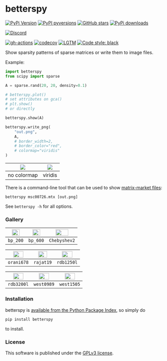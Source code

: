 # betterspy

[![PyPi Version](https://img.shields.io/pypi/v/betterspy.svg?style=flat-square)](https://pypi.org/project/betterspy)
[![PyPI pyversions](https://img.shields.io/pypi/pyversions/betterspy.svg?style=flat-square)](https://pypi.org/pypi/betterspy/)
[![GitHub stars](https://img.shields.io/github/stars/nschloe/betterspy.svg?style=flat-square&logo=github&label=Stars&logoColor=white)](https://github.com/nschloe/betterspy)
[![PyPi downloads](https://img.shields.io/pypi/dm/betterspy.svg?style=flat-square)](https://pypistats.org/packages/betterspy)

[![Discord](https://img.shields.io/static/v1?logo=discord&label=chat&message=on%20discord&color=7289da&style=flat-square)](https://discord.gg/hnTJ5MRX2Y)

[![gh-actions](https://img.shields.io/github/workflow/status/nschloe/betterspy/ci?style=flat-square)](https://github.com/nschloe/betterspy/actions?query=workflow%3Aci)
[![codecov](https://img.shields.io/codecov/c/github/nschloe/betterspy.svg?style=flat-square)](https://codecov.io/gh/nschloe/betterspy)
[![LGTM](https://img.shields.io/lgtm/grade/python/github/nschloe/betterspy.svg?style=flat-square)](https://lgtm.com/projects/g/nschloe/betterspy)
[![Code style: black](https://img.shields.io/badge/code%20style-black-000000.svg?style=flat-square)](https://github.com/psf/black)

Show sparsity patterns of sparse matrices or write them to image files.

Example:
```python
import betterspy
from scipy import sparse

A = sparse.rand(20, 20, density=0.1)

# betterspy.plot()
# set attributes on gca()
# plt.show()
# or directly

betterspy.show(A)

betterspy.write_png(
    "out.png",
    A,
    # border_width=2,
    # border_color="red",
    # colormap="viridis"
)
```

<img src="https://nschloe.github.io/betterspy/plain.png"> | <img src="https://nschloe.github.io/betterspy/viridis.png">
:-------------------:|:------------------:|
no colormap          |  viridis           |

There is a command-line tool that can be used to show [matrix-market
files](https://math.nist.gov/MatrixMarket/):
```
betterspy msc00726.mtx [out.png]
```
See `betterspy -h` for all options.

### Gallery

<img src="https://nschloe.github.io/betterspy/bp_200.mtx.png" width="70%"> | <img src="https://nschloe.github.io/betterspy/bp_600.mtx.png" width="70%"> | <img src="https://nschloe.github.io/betterspy/Chebyshev2.mtx.png" width="70%">
:---------:|:------------:|:---------------:|
`bp_200`   |  `bp_600`    |  `Chebyshev2`   |

<img src="https://nschloe.github.io/betterspy/orani678.mtx.png" width="70%"> | <img src="https://nschloe.github.io/betterspy/rajat19.mtx.png" width="70%"> | <img src="https://nschloe.github.io/betterspy/rdb1250l.mtx.png" width="70%">
:---------:|:------------:|:---------------:|
`orani678`   |  `rajat19`    |  `rdb1250l`   |

<img src="https://nschloe.github.io/betterspy/rdb3200l.mtx.png" width="70%"> | <img src="https://nschloe.github.io/betterspy/west0989.mtx.png" width="70%"> | <img src="https://nschloe.github.io/betterspy/west1505.mtx.png" width="70%">
:---------:|:------------:|:---------------:|
`rdb3200l`   |  `west0989`    |  `west1505`   |


### Installation

betterspy is [available from the Python Package
Index](https://pypi.org/project/betterspy/), so simply do
```
pip install betterspy
```
to install.


### License
This software is published under the [GPLv3 license](https://www.gnu.org/licenses/gpl-3.0.en.html).
